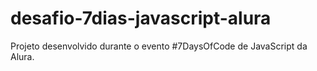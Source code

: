 # desafio-7dias-javascript-alura
Projeto desenvolvido durante o evento #7DaysOfCode de JavaScript da Alura.
